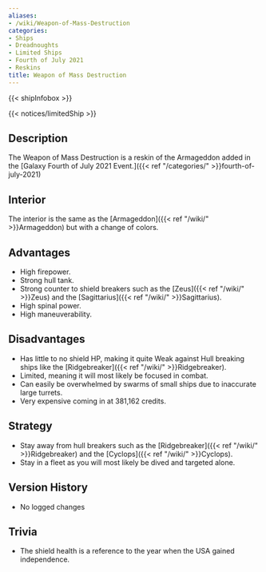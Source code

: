 ```yaml
---
aliases:
- /wiki/Weapon-of-Mass-Destruction
categories:
- Ships
- Dreadnoughts
- Limited Ships
- Fourth of July 2021
- Reskins
title: Weapon of Mass Destruction
---  
```


{{< shipInfobox >}}   

{{< notices/limitedShip >}} 

## Description

The Weapon of Mass Destruction is a reskin of the Armageddon added in the [Galaxy Fourth of July 2021 Event.]({{< ref "/categories/" >}}fourth-of-july-2021)

## Interior

The interior is the same as the [Armageddon]({{< ref "/wiki/" >}}Armageddon) but with a change of colors.

## Advantages

- High firepower.
- Strong hull tank.
- Strong counter to shield breakers such as the [Zeus]({{< ref "/wiki/" >}}Zeus) and the [Sagittarius]({{< ref "/wiki/" >}}Sagittarius).
- High spinal power.
- High maneuverability.

## Disadvantages

- Has little to no shield HP, making it quite Weak against Hull breaking ships like the [Ridgebreaker]({{< ref "/wiki/" >}}Ridgebreaker).
- Limited, meaning it will most likely be focused in combat.
- Can easily be overwhelmed by swarms of small ships due to inaccurate large turrets.
- Very expensive coming in at 381,162 credits.

## Strategy

- Stay away from hull breakers such as the [Ridgebreaker]({{< ref "/wiki/" >}}Ridgebreaker) and the [Cyclops]({{< ref "/wiki/" >}}Cyclops).
- Stay in a fleet as you will most likely be dived and targeted alone.

## Version History 

- No logged changes

## Trivia

- The shield health is a reference to the year when the USA gained independence.